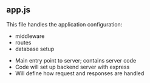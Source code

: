 ## app.js
This file handles the application configuration:
* middleware 
* routes
* database setup 
- Main entry point to server; contains server code 
- Code will set up backend server with express 
- Will define how request and responses are handled
 
